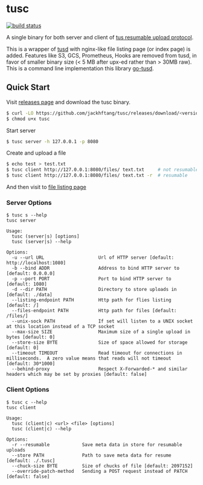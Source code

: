 # tusc

[![build status](https://travis-ci.com/jackhftang/tusc.svg?branch=master)](https://travis-ci.org/jackhftang/tusc)

A single binary for both server and client of [tus resumable upload protocol](https://tus.io). 

This is a wrapper of [tusd](https://github.com/tus/tusd) with nginx-like file listing page (or index page) is added. 
Features like S3, GCS, Prometheus, Hooks are removed from tusd, in favor of smaller binary size (< 5 MB after upx-ed rather than > 30MB raw). 
This is a command line implementation this library [go-tusd](https://github.com/eventials/go-tus).

## Quick Start  

Visit [releases page](https://github.com/jackhftang/tusc/releases) and download the tusc binary. 

```bash 
$ curl -LO https://github.com/jackhftang/tusc/releases/download/<version>/tusc_linux_amd64 -o tusc
$ chmod u+x tusc 
```

Start server 

```bash
$ tusc server -h 127.0.0.1 -p 8080
```

Create and upload a file 

```bash 
$ echo test > test.txt
$ tusc client http://127.0.0.1:8080/files/ text.txt     # not resumable
$ tusc client http://127.0.0.1:8080/files/ text.txt -r  # resumable
```

And then visit to [file listing page](http://127.0.0.1:8080)

### Server Options 


```
$ tusc s --help
tusc server

Usage:
  tusc (server|s) [options]
  tusc (server|s) --help

Options:
  -u --url URL                    Url of HTTP server [default: http://localhost:1080]
  -b --bind ADDR                  Address to bind HTTP server to [default: 0.0.0.0]
  -p --port PORT                  Port to bind HTTP server to [default: 1080]
  -d --dir PATH                   Directory to store uploads in [default: ./data]
  --listing-endpoint PATH         Http path for flies listing [default: /]
  --files-endpoint PATH           Http path for files [default: /files/]
  --unix-sock PATH                If set will listen to a UNIX socket at this location instead of a TCP socket
  --max-size SIZE                 Maximum size of a single upload in bytes [default: 0]
  --store-size BYTE               Size of space allowed for storage [default: 0]
  --timeout TIMEOUT               Read timeout for connections in milliseconds.  A zero value means that reads will not timeout [default: 30*1000]
  --behind-proxy                  Respect X-Forwarded-* and similar headers which may be set by proxies [default: false]
```

### Client Options

```
$ tusc c --help
tusc client

Usage:
  tusc (client|c) <url> <file> [options]
  tusc (client|c) --help

Options:
  -r --resumable            Save meta data in store for resumable uploads
  --store PATH              Path to save meta data for resume [default: ./.tusc]
  --chuck-size BYTE         Size of chucks of file [default: 2097152]
  --override-patch-method   Sending a POST request instead of PATCH [default: false] 
```

